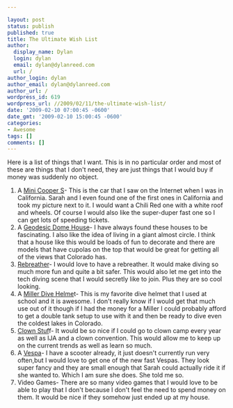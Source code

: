 ```yaml
---

layout: post
status: publish
published: true
title: The Ultimate Wish List
author:
  display_name: Dylan
  login: dylan
  email: dylan@dylanreed.com
  url: /
author_login: dylan
author_email: dylan@dylanreed.com
author_url: /
wordpress_id: 619
wordpress_url: //2009/02/11/the-ultimate-wish-list/
date: '2009-02-10 07:00:45 -0600'
date_gmt: '2009-02-10 15:00:45 -0600'
categories:
- Awesome
tags: []
comments: []
---
```


Here is a list of things that I want. This is in no particular order and most of these are things that I don't need, they are just things that I would buy if money was suddenly no object.

  1. A [Mini Cooper S][1]- This is the car that I saw on the Internet when I was in California. Sarah and I even found one of the first ones in California and took my picture next to it. I would want a Chili Red one with a white roof and wheels. Of course I would also like the super-duper fast one so I can get lots of speeding tickets.
  2. A [Geodesic Dome House][2]- I have always found these houses to be fascinating. I also like the idea of living in a giant almost circle. I think that a house like this would be loads of fun to decorate and there are models that have cupolas on the top that would be great for getting all of the views that Colorado has.
  3. [Rebreather][3]- I would love to have a rebreather. It would make diving so much more fun and quite a bit safer. This would also let me get into the tech diving scene that I would secretly like to join.  Plus they are so cool looking.
  4. A [Miller Dive Helme][4]t- This is my favorite dive helmet that I used at school and it is awesome. I don't really know if I would get that much use out of it though if I had the money for a Miller I could probably afford to get a double tank setup to use with it and then be ready to dive even the coldest lakes in Colorado.
  5. [ Clown Stuf][5]f- It would be so nice if I could go to clown camp every year as well as IJA and a clown convention. This would allow me to keep up on the current trends as well as learn so much.
  6. A [Vespa][6]- I have a scooter already, it just doesn't currently run very often,but I would love to get one of the new fast Vespas. They look super fancy and they are small enough that Sarah could actually ride it if she wanted to. Which I am sure she does. She told me so.
  7. Video Games- There are so many video games that I would love to be able to play that I don't because I don't feel the need to spend money on them. It would be nice if they somehow just ended up at my house.
  


   [1]: http://miniusa.com
   [2]: http://domehome.com
   [3]: http://www.customrebreathers.com/meg.html
   [4]: http://www.millerdiving.com/hat.html
   [5]: http://mooseburger.com
   [6]: http://vespausa.com

